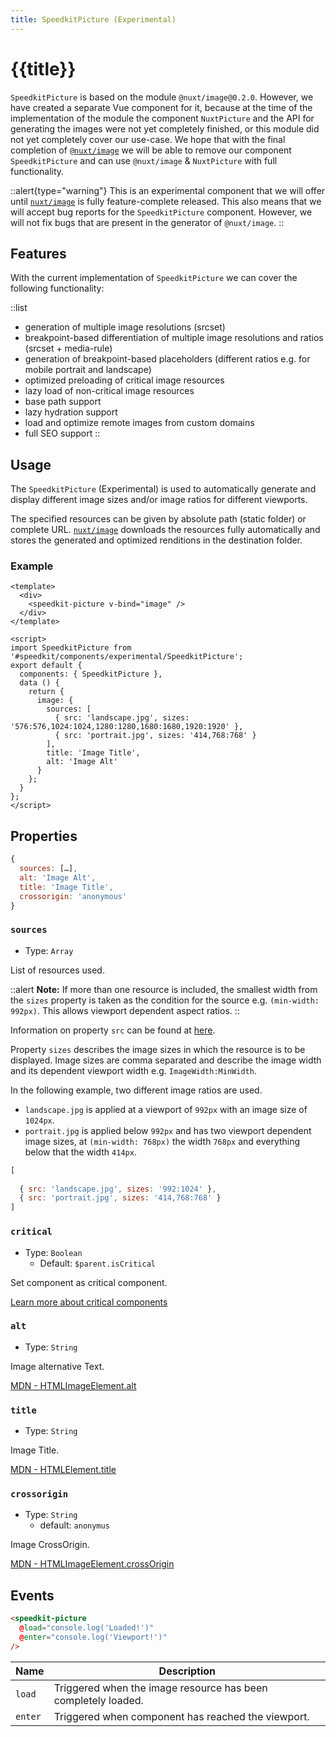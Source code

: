 ```yaml
---
title: SpeedkitPicture (Experimental)
---
```


# {{title}}

`SpeedkitPicture` is based on the module `@nuxt/image@0.2.0`. However, we have created a separate Vue component for it, because at the time of the implementation of the module the component `NuxtPicture` and the API for generating the images were not yet completely finished, or this module did not yet completely cover our use-case. We hope that with the final completion of [`@nuxt/image`](https://image.nuxtjs.org/) we will be able to remove our component `SpeedkitPicture` and can use `@nuxt/image` & `NuxtPicture` with full functionality.

::alert{type="warning"}
This is an experimental component that we will offer until [`nuxt/image`](https://image.nuxtjs.org/) is fully feature-complete released. This also means that we will accept bug reports for the `SpeedkitPicture` component. However, we will not fix bugs that are present in the generator of `@nuxt/image`.
::

## Features

With the current implementation of `SpeedkitPicture` we can cover the following functionality:

::list

- generation of multiple image resolutions (srcset)
- breakpoint-based differentiation of multiple image resolutions and ratios (srcset + media-rule)
- generation of breakpoint-based placeholders (different ratios e.g. for mobile portrait and landscape)
- optimized preloading of critical image resources
- lazy load of non-critical image resources
- base path support
- lazy hydration support
- load and optimize remote images from custom domains
- full SEO support
::

## Usage

The `SpeedkitPicture` (Experimental) is used to automatically generate and display different image sizes and/or image ratios for different viewports.

The specified resources can be given by absolute path (static folder) or complete URL. [`nuxt/image`](https://image.nuxtjs.org/) downloads the resources fully automatically and stores the generated and optimized renditions in the destination folder.

### Example

````vue
<template>
  <div>
    <speedkit-picture v-bind="image" />
  </div>
</template>

<script>
import SpeedkitPicture from '#speedkit/components/experimental/SpeedkitPicture';
export default {
  components: { SpeedkitPicture },
  data () {
    return {
      image: {
        sources: [
          { src: 'landscape.jpg', sizes: '576:576,1024:1024,1280:1280,1680:1680,1920:1920' },
          { src: 'portrait.jpg', sizes: '414,768:768' }
        ],
        title: 'Image Title',
        alt: 'Image Alt'
      }
    };
  }
};
</script>
````

## Properties

````js
{
  sources: […],
  alt: 'Image Alt',
  title: 'Image Title',
  crossorigin: 'anonymous'
}
````

### `sources`

- Type: `Array`

List of resources used.

::alert
<strong>Note:</strong> If more than one resource is included, the smallest width from the `sizes` property is taken as the condition for the source e.g. `(min-width: 992px)`.
This allows viewport dependent aspect ratios.
::

Information on property `src` can be found at [here](https://image.nuxtjs.org/components/nuxt-img#src).

Property `sizes` describes the image sizes in which the resource is to be displayed. Image sizes are comma separated and describe the image width and its dependent viewport width e.g. `ImageWidth:MinWidth`.

In the following example, two different image ratios are used.

- `landscape.jpg` is applied at a viewport of `992px` with an image size of `1024px`.  
- `portrait.jpg` is applied below `992px` and has two viewport dependent image sizes, at `(min-width: 768px)` the width `768px` and everything below that the width `414px`.

````js
[
  
  { src: 'landscape.jpg', sizes: '992:1024' },
  { src: 'portrait.jpg', sizes: '414,768:768' }
]
````

####

### `critical`

- Type: `Boolean`
  - Default: `$parent.isCritical`

Set component as critical component.

[Learn more about critical components](/usage#critical-prop-for-critical-components)

### `alt`

- Type: `String`

Image alternative Text.

[MDN - HTMLImageElement.alt](https://developer.mozilla.org/en-US/docs/Web/API/HTMLImageElement/alt)

### `title`

- Type: `String`

Image Title.

[MDN - HTMLElement.title](https://developer.mozilla.org/en-US/docs/Web/API/HTMLElement/title)

### `crossorigin`

- Type: `String`
  - default: `anonymus`

Image CrossOrigin.

[MDN - HTMLImageElement.crossOrigin](https://developer.mozilla.org/en-US/docs/Web/API/HTMLImageElement/crossOrigin)

## Events

````html
<speedkit-picture 
  @load="console.log('Loaded!')" 
  @enter="console.log('Viewport!')" 
/>
````

| Name    | Description                                                   |
| ------- | ------------------------------------------------------------- |
| `load`  | Triggered when the image resource has been completely loaded. |
| `enter` | Triggered when component has reached the viewport.            |
